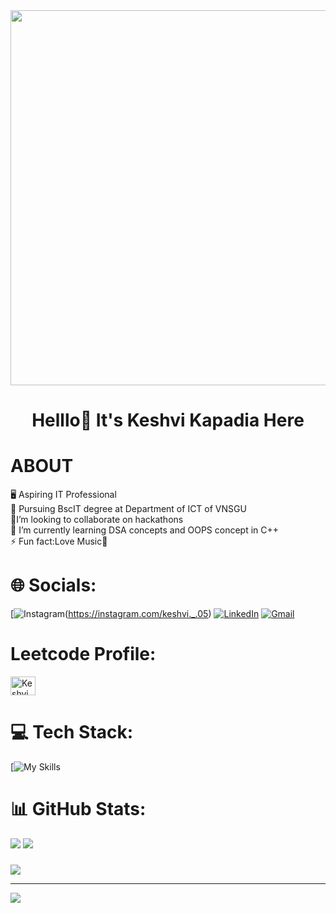 <tab>
<img  src="https://png.pngtree.com/png-vector/20220606/ourmid/pngtree-girl-working-with-computer-icons-workplace-professional-manager-vector-png-image_47034622.jpg" height="600" width="950"/>

#
<h1 align="center"> Helllo👋 It's Keshvi Kapadia Here</h1>

# ABOUT
🖥 Aspiring IT Professional<br>
🔭 Pursuing BscIT degree at Department of ICT of VNSGU<br>
👯I’m looking to collaborate on hackathons<br>
🌱 I’m currently learning DSA concepts and OOPS concept in C++<br>
⚡ Fun fact:Love Music🎵

# 🌐 Socials:
[![Instagram](https://skillicons.dev/icons?i=instagram)(https://instagram.com/keshvi._.05) 
[![LinkedIn](https://img.shields.io/badge/LinkedIn-%230077B5.svg?logo=linkedin&logoColor=white)](https://linkedin.com/in/keshvi-kapadia) 
[![Gmail](https://img.shields.io/badge/-Gmail-c14438?style=flat&logo=Gmail&logoColor=white)](mailto:keshvi05072005@gmail.com)

# Leetcode Profile:
<a href="https://www.leetcode.com/Keshvi_575" target="blank"><img align="center" src="https://raw.githubusercontent.com/rahuldkjain/github-profile-readme-generator/master/src/images/icons/Social/leet-code.svg" alt="Keshvi_575" height="30" width="40" /></a>

# 💻 Tech Stack:
[![My Skills](https://skillicons.dev/icons?i=c,cpp,mysql,html,css,wasm)
# 📊 GitHub Stats:

![](https://github-readme-streak-stats.herokuapp.com/?user=Keshvi123&theme=swift&hide_border=false)
![](https://github-readme-stats.vercel.app/api/top-langs/?username=Keshvi123&theme=swift&hide_border=false&include_all_commits=false&count_private=true&layout=compact)

### 
![](https://quotes-github-readme.vercel.app/api?type=horizontal&theme=radical)

---
[![](https://visitcount.itsvg.in/api?id=Keshvi123&icon=0&color=0)](https://visitcount.itsvg.in)

</center>
